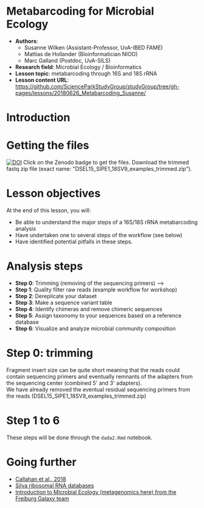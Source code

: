 # Metabarcoding for Microbial Ecology

 - **Authors**: 
   - Susanne Wilken (Assistant-Professor, UvA-IBED FAME)
   - Mattias de Hollander (Bioinformatician NIOO)
   - Marc Galland (Postdoc, UvA-SILS)
 - **Research field**: Microbial Ecology / Bioinformatics
 - **Lesson topic**: metabarcoding through 16S and 18S rRNA  
 - **Lesson content URL**: <https://github.com/ScienceParkStudyGroup/studyGroup/tree/gh-pages/lessons/20180626_Metabarcoding_Susanne/>

# Introduction

# Getting the files
[![DOI](https://zenodo.org/badge/DOI/10.5281/zenodo.1296204.svg)](https://doi.org/10.5281/zenodo.1296204)
Click on the Zenodo badge to get the files. Download the trimmed fastq zip file (exact name: "DSEL15_SIPE1_18SV9_examples_trimmed.zip").
 

# Lesson objectives
At the end of this lesson, you will:
- Be able to understand the major steps of a 16S/18S rRNA metabarcoding analysis
- Have undertaken one to several steps of the workflow (see below)
- Have identified potential pitfalls in these steps.

# Analysis steps
- **Step 0**: Trimming (removing of the sequencing primers) --> 
- **Step 1**: Quality filter raw reads (example workflow for workshop)  
- **Step 2**: Dereplicate your dataset    
- **Step 3**: Make a sequence variant table  
- **Step 4**: Identify chimeras and remove chimeric sequences   
- **Step 5**: Assign taxonomy to your sequences based on a reference database    
- **Step 6**: Visualize and analyze microbial community composition  

# Step 0: trimming
Fragment insert size can be quite short meaning that the reads could contain sequencing primers and eventually remnants of the adapters from the sequencing center (combined 5' and 3' adapters).  
We have already removed the eventual residual sequencing primers from the reads (DSEL15_SIPE1_18SV9_examples_trimmed.zip)

# Step 1 to 6                         
These steps will be done through the `dada2.Rmd` notebook. 

# Going further
- [Callahan et al., 2018](https://www.nature.com/articles/nmeth.3869)
- [Silva ribosomal RNA databases](https://www.arb-silva.de/) 
- [Introduction to Microbial Ecology (metagenomics here) from the Freiburg Galaxy team](http://galaxyproject.github.io/training-material/topics/metagenomics/slides/introduction.html#14)
